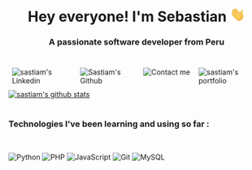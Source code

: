 <h1 align="center"> Hey everyone! I'm Sebastian <img src="icons/wave.gif" width="30"></h1>
<h3 align="center">A passionate software developer from Peru</h3>
<br>
<a href="https://www.linkedin.com/in/sebastian-chfrancia/&_blank" target="_blank">
  <img align="left" alt="sastiam's Linkedin" width="120px" style="margin: .5em" src="https://img.shields.io/badge/Linkedin-0A66C2?style=for-the-badge&logo=Linkedin&logoColor=white" />
</a>
<a href="https://github.com/sastiam" target="_blank">
  <img align="left" alt="Sastiam's Github" width="110px" style="margin: .5em" src="https://img.shields.io/badge/Github-181717?style=for-the-badge&logo=Github&logoColor=white" />
</a>
<a href="mailto:sebastianchotafrancia@gmail.com" target="_blank">
  <img align="left" alt="Contact me" width="95px" style="margin: .5em" src="https://img.shields.io/badge/Gmail-EA4335?style=for-the-badge&logo=Gmail&logoColor=white" />
</a>
<a href="https://sastiam.me" target="_blank">
  <img align="left" alt="sastiam's portfolio" width="110px" style="margin: .5em" src="https://img.shields.io/badge/Portfolio-181717?style=for-the-badge&logo=ghost&logoColor=white" />
</a>
<br><br><br>

<a href="https://sastiam.me" target="_blank">
  <img alt="sastiam's github stats" src="https://github-readme-stats.vercel.app/api?username=sastiam" />
</a>
<br><br>

<h3>Technologies I've been learning and using so far :</h3> <br />
  
 ![Python](https://img.shields.io/badge/python-3670A0?style=for-the-badge&logo=python&logoColor=ffdd54)
![PHP](https://img.shields.io/badge/php-%23777BB4.svg?style=for-the-badge&logo=php&logoColor=white)
  ![JavaScript](https://img.shields.io/badge/javascript-%23323330.svg?style=for-the-badge&logo=javascript&logoColor=%23F7DF1E)
  ![Git](https://img.shields.io/badge/git-%23F05033.svg?style=for-the-badge&logo=git&logoColor=white)
  ![MySQL](https://img.shields.io/badge/mysql-%2300f.svg?style=for-the-badge&logo=mysql&logoColor=white)
